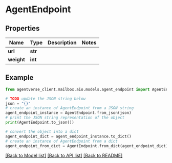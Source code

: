 # AgentEndpoint


## Properties

Name | Type | Description | Notes
------------ | ------------- | ------------- | -------------
**url** | **str** |  | 
**weight** | **int** |  | 

## Example

```python
from agentverse_client.mailbox.aio.models.agent_endpoint import AgentEndpoint

# TODO update the JSON string below
json = "{}"
# create an instance of AgentEndpoint from a JSON string
agent_endpoint_instance = AgentEndpoint.from_json(json)
# print the JSON string representation of the object
print(AgentEndpoint.to_json())

# convert the object into a dict
agent_endpoint_dict = agent_endpoint_instance.to_dict()
# create an instance of AgentEndpoint from a dict
agent_endpoint_from_dict = AgentEndpoint.from_dict(agent_endpoint_dict)
```
[[Back to Model list]](../README.md#documentation-for-models) [[Back to API list]](../README.md#documentation-for-api-endpoints) [[Back to README]](../README.md)


